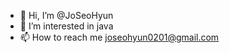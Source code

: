 - 👋 Hi, I’m @JoSeoHyun
- 👀 I’m interested in java
- 📫 How to reach me joseohyun0201@gmail.com
<!---
seohyunz/seohyunz is a ✨ special ✨ repository because its `README.md` (this file) appears on your GitHub profile.
You can click the Preview link to take a look at your changes.
--->
